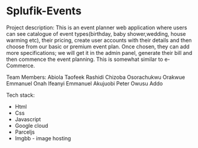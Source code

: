 # Splufik-Events

Project description:
This is an event planner web application where users can see catalogue of event types(birthday, baby shower,wedding, house warming etc), their pricing, create user accounts with their details and then choose from our basic or premium event plan. 
Once chosen, they can add more specifications; we will get it in the admin panel, generate their bill and then commence the event planning. This is somewhat similar to e-Commerce.

Team Members:
Abiola Taofeek Rashidi
Chizoba Osorachukwu Orakwue
Emmanuel Onah
Ifeanyi Emmanuel Akujuobi
Peter Owusu Addo

Tech stack:
- Html
- Css
- Javascript
- Google cloud
- Parceljs
- Imgbb - image hosting
